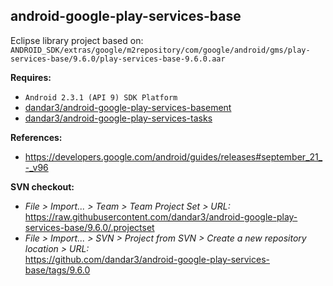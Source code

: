 ## android-google-play-services-base

Eclipse library project based on:<br/>
`ANDROID_SDK/extras/google/m2repository/com/google/android/gms/play-services-base/9.6.0/play-services-base-9.6.0.aar`

**Requires:**
- `Android 2.3.1 (API 9) SDK Platform`
- [dandar3/android-google-play-services-basement](https://github.com/dandar3/android-google-play-services-basement/tree/9.6.0)
- [dandar3/android-google-play-services-tasks](https://github.com/dandar3/android-google-play-services-tasks/tree/9.6.0)

**References:**
- https://developers.google.com/android/guides/releases#september_21_-_v96

**SVN checkout:**
- _File > Import... > Team > Team Project Set > URL:_<br/>
  https://raw.githubusercontent.com/dandar3/android-google-play-services-base/9.6.0/.projectset
- _File > Import... > SVN > Project from SVN > Create a new repository location > URL:_<br/> 
  https://github.com/dandar3/android-google-play-services-base/tags/9.6.0
